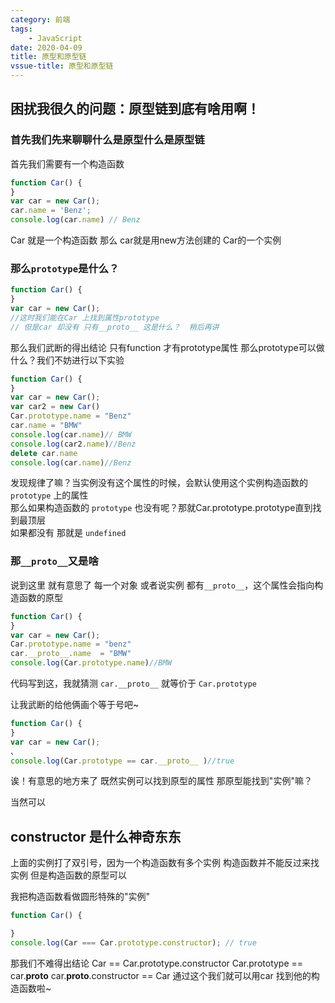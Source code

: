 ```yaml
---
category: 前端
tags: 
    - JavaScript 
date: 2020-04-09
title: 原型和原型链
vssue-title: 原型和原型链 
---
```


## 困扰我很久的问题：原型链到底有啥用啊！

### 首先我们先来聊聊什么是原型什么是原型链 

首先我们需要有一个构造函数

```JavaScript
function Car() {
}
var car = new Car();
car.name = 'Benz';
console.log(car.name) // Benz
```

Car 就是一个构造函数 那么 car就是用new方法创建的 Car的一个实例

### 那么`prototype`是什么？
```JavaScript
function Car() {
}
var car = new Car();
//这时我们能在Car 上找到属性prototype
// 但是car 却没有 只有__proto__ 这是什么？  稍后再讲
```
那么我们武断的得出结论 只有function 才有prototype属性 
那么prototype可以做什么？我们不妨进行以下实验

```JavaScript
function Car() {
}
var car = new Car();
var car2 = new Car()
Car.prototype.name = "Benz"
car.name = "BMW"
console.log(car.name)// BMW
console.log(car2.name)//Benz
delete car.name
console.log(car.name)//Benz
```

发现规律了嘛？当实例没有这个属性的时候，会默认使用这个实例构造函数的 `prototype` 上的属性  
那么如果构造函数的 `prototype` 也没有呢？那就Car.prototype.prototype直到找到最顶层  
如果都没有 那就是 `undefined`  

### 那`__proto__`又是啥
说到这里 就有意思了  每一个对象 或者说实例 都有`__proto__`，这个属性会指向构造函数的原型
```JavaScript
function Car() {
}
var car = new Car();
Car.prototype.name = "benz"
car.__proto__.name  = "BMW"
console.log(Car.prototype.name)//BMW
```
代码写到这，我就猜测 `car.__proto__` 就等价于 `Car.prototype`  

让我武断的给他俩画个等于号吧~
```JavaScript
function Car() {
}
var car = new Car();
、
console.log(Car.prototype == car.__proto__ )//true
```
诶！有意思的地方来了 既然实例可以找到原型的属性 那原型能找到"实例"嘛？  

当然可以

## constructor 是什么神奇东东

上面的实例打了双引号，因为一个构造函数有多个实例 构造函数并不能反过来找实例 但是构造函数的原型可以

我把构造函数看做圆形特殊的"实例"  

```Javascript
function Car() {

}
console.log(Car === Car.prototype.constructor); // true
```

那我们不难得出结论
Car == Car.prototype.constructor 
Car.prototype == car.__proto__
car.__proto__.constructor == Car
通过这个我们就可以用car 找到他的构造函数啦~